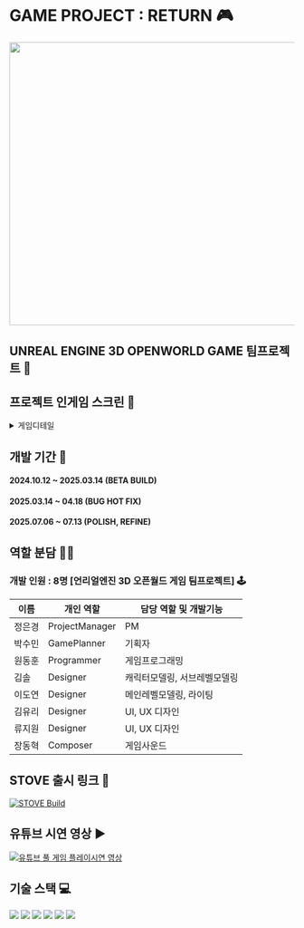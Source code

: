 # GAME PROJECT : RETURN 🎮
<img width="800" height="500" src="https://github.com/user-attachments/assets/b5789708-f305-4376-a003-532cba4da5ca">

## UNREAL ENGINE 3D OPENWORLD GAME 팀프로젝트 👥

## 프로젝트 인게임 스크린 🔎
<details>
<summary>게임디테일</summary> 
<div markdown="1">

#### 게임 스크린샷1
<img width="600" src="https://github.com/user-attachments/assets/6af6b632-44c1-4a82-a2f1-4d2670d390a6">

#### 게임 스크린샷2
<img width="600" src="https://github.com/user-attachments/assets/00d21da7-ddd4-4874-bc08-027d6c31fcaa">

#### 게임 스크린샷3
<img width="600" src="https://github.com/user-attachments/assets/2d5ae501-3291-437b-a3a0-cdb759d033b8">

#### 게임 스크린샷4
<img width="600" src="https://github.com/user-attachments/assets/2c685b91-6a03-4fa4-88f3-68b3462a1a77">

#### 게임 스크린샷5
<img width="600" src="https://github.com/user-attachments/assets/f816b6e8-2f35-4744-878f-6c44750e2953">

#### 게임 스크린샷6
<img width="600" src="https://github.com/user-attachments/assets/b828bb3d-a732-4b66-aeb3-6bf2bbfefc65">

#### 게임 스크린샷7
<img width="600" src="https://github.com/user-attachments/assets/1e53dc9b-f665-44c6-8c68-b835c72c6c23">

#### 게임 스크린샷8
<img width="600" src="https://github.com/user-attachments/assets/06e81351-2be0-4a41-b855-48cf5b9a4b13">

#### 게임 스크린샷9
<img width="600" src="https://github.com/user-attachments/assets/20ae9565-abfc-4c59-b081-82b9bb4d3b4c">

#### 게임 스크린샷10
<img width="600" src="https://github.com/user-attachments/assets/9c3d8595-84aa-4a5e-a86d-fc8670182e7e">
</div>
</details>

## 개발 기간 📅
#### 2024.10.12 ~ 2025.03.14 (BETA BUILD)
#### 2025.03.14 ~ 04.18 (BUG HOT FIX)
#### 2025.07.06 ~ 07.13 (POLISH, REFINE)

## 역할 분담 🧑‍💻
### 개발 인원 : 8명 [언리얼엔진 3D 오픈월드 게임 팀프로젝트] 🕹️
| 이름 | 개인 역할 | 담당 역할 및 개발기능 |
| ------ | ---------- | ------ |
| 정은경 | ProjectManager | PM |
| 박수민 | GamePlanner | 기획자 |
| 원동훈 | Programmer | 게임프로그래밍 |
| 김솔 | Designer | 캐릭터모델링, 서브레벨모델링 |
| 이도연 | Designer | 메인레벨모델링, 라이팅 |
| 김유리 | Designer | UI, UX 디자인 |
| 류지원 | Designer | UI, UX 디자인 |
| 장동혁 | Composer | 게임사운드 |

## STOVE 출시 링크 🔗 
[![STOVE Build](https://img.shields.io/badge/Download%20on-STOVE-ff7f00?style=for-the-badge&logo=windows&logoColor=white)](https://store.onstove.com/ko/games/100605)

## 유튜브 시연 영상 ▶️
[![유튜브 풀 게임 플레이시연 영상](https://img.shields.io/badge/Youtube-ff0000?style=for-the-badge&logo=youtube&logoColor=white)](https://youtu.be/_iE8xM8o510)
## 기술 스택 💻
<img src="https://img.shields.io/badge/unrealengine-%23313131.svg?style=for-the-badge&logo=unrealengine&logoColor=white&color=blue">  
<img src="https://img.shields.io/badge/c++-%2300599C.svg?style=for-the-badge&logo=c%2B%2B&logoColor=white&color=red">  
<img src="https://img.shields.io/badge/blender-%23F5792A.svg?style=for-the-badge&logo=blender&logoColor=white">  
<img src="https://img.shields.io/badge/3ds%20Max-%23007ACC.svg?style=for-the-badge&logo=autodesk&logoColor=white">  
<img src="https://img.shields.io/badge/substance%20painter-%23FF2D20.svg?style=for-the-badge&logo=adobe&logoColor=white">  
<img src="https://img.shields.io/badge/Figma-F24E1E?style=for-the-badge&logo=figma&logoColor=white"/>

